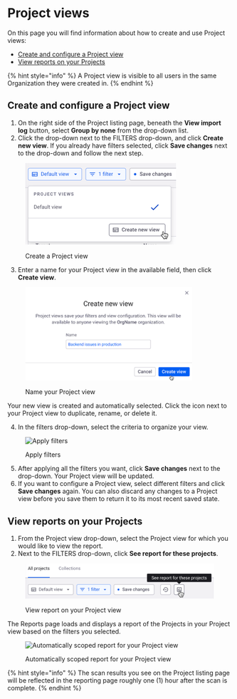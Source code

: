 # Project views

On this page you will find information about how to create and use Project views:

* [Create and configure a Project view](project-views.md#create-and-configure-a-project-view)
* [View reports on your Projects](project-views.md#view-reports-on-your-projects)

{% hint style="info" %}
A Project view is visible to all users in the same Organization they were created in.
{% endhint %}

## Create and configure a Project view

1. On the right side of the Project listing page, beneath the **View import log** button, select **Group by none** from the drop-down list.
2. Click the drop-down next to the FILTERS drop-down, and click **Create new view**. If you already have filters selected, click **Save changes** next to the drop-down and follow the next step.

<figure><img src="../../../.gitbook/assets/create-view-projects.png" alt="Create a Project view" width="339"><figcaption><p>Create a Project view</p></figcaption></figure>

3. Enter a name for your Project view in the available field, then click **Create view**.

<figure><img src="../../../.gitbook/assets/name-new-view-projects.png" alt="Name your Project view" width="375"><figcaption><p>Name your Project view</p></figcaption></figure>

Your new view is created and automatically selected. Click the icon next to your Project view to duplicate, rename, or delete it.

4. In the filters drop-down, select the criteria to organize your view.

<figure><img src="https://lh4.googleusercontent.com/kzR-B4WryLY4NB3DwQl5bCVhBXo9oy-dkIDjKbyUe9f0bsOiIZ_IaUPYT0AhshgWaw3Ri6ofH-sWfaAY5-Sjf1jisDFHUP8BIRS967fUQPyMoAhpU_vPmaCocbNc1iCBCpRuCWYRpnA62VtIVuODuJk" alt="Apply filters"><figcaption><p>Apply filters</p></figcaption></figure>

5. After applying all the filters you want, click **Save changes** next to the drop-down. Your Project view will be updated.
6. If you want to configure a Project view, select different filters and click **Save changes** again. You can also discard any changes to a Project view before you save them to return it to its most recent saved state.

## View reports on your Projects

1. From the Project view drop-down, select the Project view for which you would like to view the report.
2. Next to the FILTERS drop-down, click **See report for these projects**.

<figure><img src="../../../.gitbook/assets/see-report-view-projects.png" alt="View report on your Project view" width="563"><figcaption><p>View report on your Project view</p></figcaption></figure>

The Reports page loads and displays a report of the Projects in your Project view based on the filters you selected.

<figure><img src="https://lh4.googleusercontent.com/i-g6q10m39M-Ni72GBu3pwFDIjoI9B7YVgPDDpFlqlxOfiW8T721tLXTrxnsHI2hDAE9W93U12PytvTLqF4O9OkQVzuXOr_lIM2CY_JWwdTpS4GrM3GQiZmaElDryxoXquhyh1cXfbt72PGI0WSoShg" alt="Automatically scoped report for your Project view"><figcaption><p>Automatically scoped report for your Project view</p></figcaption></figure>

{% hint style="info" %}
The scan results you see on the Project listing page will be reflected in the reporting page roughly one (1) hour after the scan is complete.
{% endhint %}
